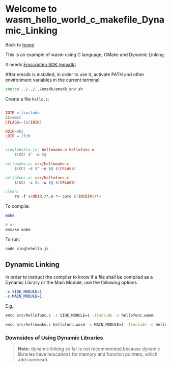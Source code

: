 # Welcome to wasm_hello_world_c_makefile_Dynamic_Linking

Back to [home](../readme.md)

This is an example of wasm using C language, CMake and Dynamic Linking.


It needs [Emscripten SDK (emsdk)](../readme.md#Installing-the-C-Emscripten-SDK)

After emsdk is installed, in order to use it, activate PATH and other environment variables in the current terminal:

```bash
source ../../../emsdk/emsdk_env.sh
```

Create a file `hello.c`:

```makefile

IDIR =./include
CC=emcc
CFLAGS=-I$(IDIR)

ODIR=obj
LDIR =./lib


singlehello.js: hellomake.o hellofunc.o
	$(CC) $^ -o $@

hellomake.o: src/hellomake.c
	$(CC) -c $^ -o $@ $(CFLAGS)

hellofunc.o: src/hellofunc.c
	$(CC) -c $< -o $@ $(CFLAGS)

clean:
	rm -f $(ODIR)/*.o *~ core $(INCDIR)/*~

```

To compile:

```bash
make

# or
emmake make
```
To run:

```bash
node singlehello.js
```

## Dynamic Linking

 In order to instruct the compiler to know if a file shall be compiled as a Dynamic Library or the Main Module, use the following options

 ```Makefile
-s SIDE_MODULE=1
-s MAIN_MODULE=1
 ```

E.g.:
 ```bash
emcc src/hellofunc.c -s SIDE_MODULE=1 -Iinclude -o hellofunc.wasm

emcc src/hellomake.c hellofunc.wasm -s MAIN_MODULE=1 -Iinclude -o hellomake.wasm

 ```

### Downsides of Using Dynamic Libraries

>**Note:** dynamic linking so far is not recommended because dynamic libraries have relocations for memory and function pointers, which add overhead.

